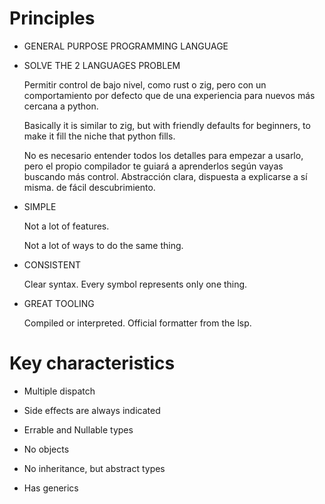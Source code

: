 # Principles

- GENERAL PURPOSE PROGRAMMING LANGUAGE


- SOLVE THE 2 LANGUAGES PROBLEM

	Permitir control de bajo nivel, como rust o zig, pero con un comportamiento por defecto que de una experiencia para nuevos más cercana a python.

	Basically it is similar to zig, but with friendly defaults for beginners, to make it fill the niche that python fills.

	No es necesario entender todos los detalles para empezar a usarlo, pero el propio compilador te guiará a aprenderlos según vayas buscando más control. Abstracción clara, dispuesta a explicarse a sí misma. de fácil descubrimiento.


- SIMPLE

	Not a lot of features.

	Not a lot of ways to do the same thing.


- CONSISTENT

	Clear syntax. Every symbol represents only one thing.


- GREAT TOOLING

	Compiled or interpreted.
	Official formatter from the lsp.


# Key characteristics

- Multiple dispatch

- Side effects are always indicated

- Errable and Nullable types

- No objects

- No inheritance, but abstract types

- Has generics


